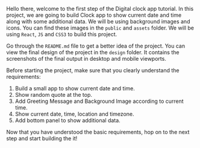 Hello there, welcome to the first step of the Digital clock app tutorial. In this project, we are going to build Clock app to show current date and time along with some additional data. We will be using background images and icons. You can find these images in the `public` and `assets` folder. We will be using `React`, `JS` and `CSS3` to build this project.

Go through the `README.md` file to get a better idea of the project. You can view the final design of the project in the `design` folder. It contains the screenshots of the final output in desktop and mobile viewports.

Before starting the project, make sure that you clearly understand the requirements:

1. Build a small app to show current date and time.
2. Show random quote at the top.
3. Add Greeting Message and Background Image according to current time.
4. Show current date, time, location and timezone.
5. Add bottom panel to show additional data.

Now that you have understood the basic requirements, hop on to the next step and start building the it!
